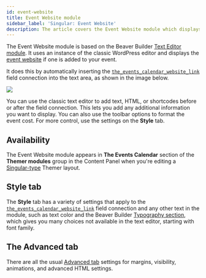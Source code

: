 ```yaml
---
id: event-website
title: Event Website module
sidebar_label: 'Singular: Event Website'
description: The article covers the Event Website module which displays an event's website link.
---
```


The Event Website module is based on the Beaver Builder [Text Editor module](/beaver-builder/layouts/modules/text). It uses an instance of the classic WordPress editor and displays the [event website](https://theeventscalendar.com/knowledgebase/k/creating-an-event/#Event_Website) if one is added to your event.

It does this by automatically inserting the [`the_events_calendar_website_link`](../field-connections.md#event-website-link) field connection into the text area, as shown in the image below.

![](/img/beaver-themer/integrations--tec--event-website-link--1.jpg)

You can use the classic text editor to add text, HTML, or shortcodes before or after the field connection. This lets you add any additional information you want to display. You can also use the toolbar options to format the event cost. For more control, use the settings on the **Style** tab.

## Availability

The Event Website module appears in **The Events Calendar** section of the **Themer modules** group in the Content Panel when you're editing a [Singular-type](../../../layout-types-modules/singular-layout-type/themer-singular-layout-type.md) Themer layout.

## Style tab

The **Style** tab has a variety of settings that apply to the [`the_events_calendar_website_link`](../field-connections.md#event-website-link) field connection and any other text in the module, such as text color and the Beaver Builder [Typography section](/beaver-builder/styles/typography/), which gives you many choices not available in the text editor, starting with font family.

## The Advanced tab

There are all the usual [Advanced tab](/beaver-builder/layouts/advanced-tab) settings for margins, visibility, animations, and advanced HTML settings.
